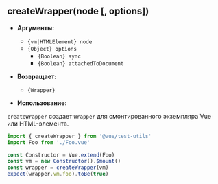 ## createWrapper(node [, options])

- **Аргументы:**

  - `{vm|HTMLElement} node`
  - `{Object} options`
    - `{Boolean} sync`
    - `{Boolean} attachedToDocument`

- **Возвращает:**

  - `{Wrapper}`

- **Использование:**

`createWrapper` создает `Wrapper` для смонтированного экземпляра Vue или HTML-элемента.

```js
import { createWrapper } from '@vue/test-utils'
import Foo from './Foo.vue'

const Constructor = Vue.extend(Foo)
const vm = new Constructor().$mount()
const wrapper = createWrapper(vm)
expect(wrapper.vm.foo).toBe(true)
```
